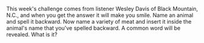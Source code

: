 This week's challenge comes from listener Wesley Davis of Black Mountain, N.C., and when you get the answer it will make you smile. Name an animal and spell it backward. Now name a variety of meat and insert it inside the animal's name that you've spelled backward. A common word will be revealed. What is it?
